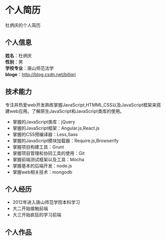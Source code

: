 # 个人简历
杜炳庆的个人简历

<h2>个人信息</h2>

<strong>姓名</strong>：杜炳庆<br/>
<strong>性别</strong>：男<br/>
<strong>学校专业</strong>：唐山师范法学<br/>
<strong>bloge</strong>：http://blog.csdn.net/billqri


<h2>技术能力</h2>
<p>专注并热爱web开发熟练掌握JavaScript,HTMML,CSS以及JavaScript框架来搭建web应用。了解原生JavaScript和JavaScript类库的使用。</p>

<ul>
  <li>掌握的JavaScript类库：jQuery</li>
  <li>掌握的JavaScript框架：Angular.js,React.js</li>
  <li>掌握的CSS预编译器：Less,Sass</li>
  <li>掌握的JavaScript模块加载器：Require.js,Browserify</li>
  <li>掌握项目构建工具：Grunt</li>
  <li>掌握项目管理和协同工具的使用：Git</li>
  <li>掌握前端测试框架以及工具：Mocha</li>
  <li>掌握基本的后端开发：node.js</li>
  <li>掌握web相关技术：mongodb</li>
  
</ul>
<h2>个人经历</h2>
  <ul>
    <li>2012年进入唐山师范学院本科学习</li>
    <li>大二开始接触前端</li>
    <li>大三开始疯狂的学习前端</li>
  </ul>
<h2>个人作品</h2>
